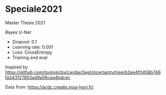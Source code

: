 # Speciale2021
Master Thesis 2021

Bayes U-Net 
  - Dropout: 0.1
  - Learning rate: 0.001
  - Loss: CrossEntropy
  - Training and eval
  
Inspired by https://github.com/toologicbv/cardiacSegUncertainty/tree/b2ee4f0458b746fa343127853ad9a56caa4bdcec

Data from: https://acdc.creatis.insa-lyon.fr/

